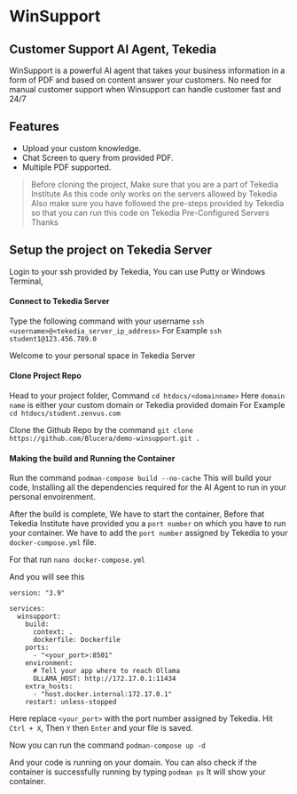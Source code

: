 # WinSupport
## Customer Support AI Agent, Tekedia

WinSupport is a powerful AI agent that takes your business information in a form of PDF and based on content answer your customers. No need for manual customer support when Winsupport can handle customer fast and 24/7

## Features
- Upload your custom knowledge.
- Chat Screen to query from provided PDF.
- Multiple PDF supported.



> Before cloning the project, Make sure that you are a part of Tekedia Institute
> As this code only works on the servers allowed by Tekedia
> Also make sure you have followed the pre-steps provided by Tekedia 
> so that you can run this code on Tekedia Pre-Configured Servers
> Thanks

## Setup the project on Tekedia Server
Login to your ssh provided by Tekedia, You can use Putty or Windows Terminal, 

#### Connect to Tekedia Server
Type the following command with your username
`ssh <username>@<tekedia_server_ip_address>`
For Example
`ssh student1@123.456.789.0`

Welcome to your personal space in Tekedia Server

#### Clone Project Repo
Head to your project folder, Command
`cd htdocs/<domainname>`
Here `domain name` is either your custom domain or Tekedia provided domain
For Example
`cd htdocs/student.zenvus.com`

Clone the Github Repo by the command
`git clone https://github.com/Blucera/demo-winsupport.git .`

#### Making the build and Running the Container
Run the command
`podman-compose build --no-cache`
This will build your code, Installing all the dependencies required for the AI Agent to run in your personal envoirenment.

After the build is complete, We have to start the container, Before that Tekedia Institute have provided you a `port number` on which you have to run your container. We have to add the `port number` assigned by Tekedia to your `docker-compose.yml` file.

For that run
`nano docker-compose.yml`

And you will see this
```
version: "3.9"

services:
  winsupport:
    build:
      context: .
      dockerfile: Dockerfile
    ports:
      - "<your_port>:8501"
    environment:
      # Tell your app where to reach Ollama
      OLLAMA_HOST: http://172.17.0.1:11434
    extra_hosts:
      - "host.docker.internal:172.17.0.1"
    restart: unless-stopped
```

Here replace `<your_port>` with the port number assigned by Tekedia. Hit `Ctrl + X`, Then `Y` then `Enter` and your file is saved.

Now you can run the command
`podman-compose up -d`

And your code is running on your domain. You can also check if the container is successfully running by typing
`podman ps` 
It will show your container.
